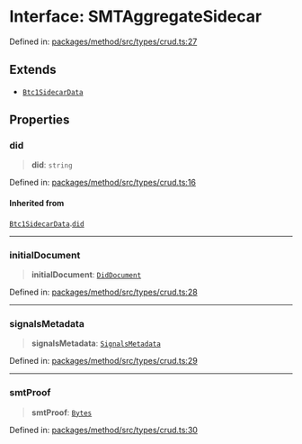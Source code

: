 # Interface: SMTAggregateSidecar

Defined in: [packages/method/src/types/crud.ts:27](https://github.com/dcdpr/did-btcr2-js/blob/c82bc5c69016e1146a0c52c6e6b21621f5abd6d4/packages/method/src/types/crud.ts#L27)

## Extends

- [`Btc1SidecarData`](Btc1SidecarData.md)

## Properties

### did

> **did**: `string`

Defined in: [packages/method/src/types/crud.ts:16](https://github.com/dcdpr/did-btcr2-js/blob/c82bc5c69016e1146a0c52c6e6b21621f5abd6d4/packages/method/src/types/crud.ts#L16)

#### Inherited from

[`Btc1SidecarData`](Btc1SidecarData.md).[`did`](Btc1SidecarData.md#did)

***

### initialDocument

> **initialDocument**: [`DidDocument`](../classes/DidDocument.md)

Defined in: [packages/method/src/types/crud.ts:28](https://github.com/dcdpr/did-btcr2-js/blob/c82bc5c69016e1146a0c52c6e6b21621f5abd6d4/packages/method/src/types/crud.ts#L28)

***

### signalsMetadata

> **signalsMetadata**: [`SignalsMetadata`](../type-aliases/SignalsMetadata.md)

Defined in: [packages/method/src/types/crud.ts:29](https://github.com/dcdpr/did-btcr2-js/blob/c82bc5c69016e1146a0c52c6e6b21621f5abd6d4/packages/method/src/types/crud.ts#L29)

***

### smtProof

> **smtProof**: [`Bytes`](../../common/type-aliases/Bytes.md)

Defined in: [packages/method/src/types/crud.ts:30](https://github.com/dcdpr/did-btcr2-js/blob/c82bc5c69016e1146a0c52c6e6b21621f5abd6d4/packages/method/src/types/crud.ts#L30)
